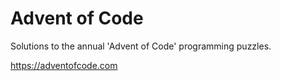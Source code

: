 # Advent of Code

Solutions to the annual 'Advent of Code' programming puzzles.

<https://adventofcode.com>

